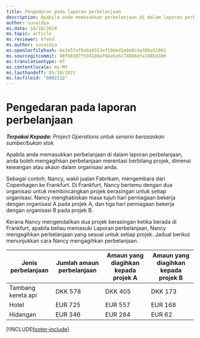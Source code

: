 ```yaml
---
title: Pengedaran pada laporan perbelanjaan
description: Apabila anda memasukkan perbelanjaan di dalam laporan perbelanjaan, anda boleh mengagih perbelanjaan merentasi berbilang projek, entiti yang sah atau akaun dalam organisasi anda.
author: suvaidya
ms.date: 10/10/2020
ms.topic: article
ms.reviewer: kfend
ms.author: suvaidya
ms.openlocfilehash: 6e3e5faf6a0a4553ef19ded1e0a8cda386a51061
ms.sourcegitcommit: 40f68387f594180af64a5e5c748b6efa188bd300
ms.translationtype: HT
ms.contentlocale: ms-MY
ms.lasthandoff: 05/10/2021
ms.locfileid: "6002112"
---
```

# <a name="distributions-on-an-expense-report"></a>Pengedaran pada laporan perbelanjaan

_**Terpakai Kepada:** Project Operations untuk senario berasaskan sumber/bukan stok_

Apabila anda memasukkan perbelanjaan di dalam laporan perbelanjaan, anda boleh mengagihkan perbelanjaan merentasi berbilang projek, dimensi kewangan atau akaun dalam organisasi anda.

Sebagai contoh, Nancy, wakil jualan Fabrikam, mengembara dari Copenhagen ke Frankfurt. Di Frankfurt, Nancy bertemu dengan dua organisasi untuk membincangkan projek berasingan untuk setiap organisasi. Nancy menghabiskan masa tujuh hari perniagaan bekerja dengan organisasi A pada projek A, dan tiga hari perniagaan bekerja dengan organisasi B pada projek B.

Kerana Nancy mengendalikan dua projek berasingan ketika berada di Frankfurt, apabila beliau memasuki Laporan perbelanjaan, Nancy mengagihkan perbelanjaan yang sesuai untuk setiap projek. Jadual berikut menunjukkan cara Nancy mengagihkan perbelanjaan.

| Jenis perbelanjaan | Jumlah amaun perbelanjaan | Amaun yang diagihkan kepada projek A | Amaun yang diagihkan kepada projek B |
|--------------|----------------------|---------------------------------|---------------------------------|
| Tambang kereta api   | DKK 578              | DKK 405                         | DKK 173                         |
| Hotel        | EUR 725              | EUR 557                         | EUR 168                         |
| Hidangan        | EUR 346              | EUR 284                         | EUR 62                          |


[!INCLUDE[footer-include](../includes/footer-banner.md)]